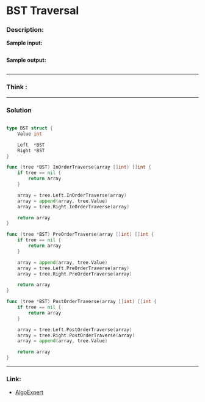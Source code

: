 # BST Traversal

### Description:  


**Sample input:**  
```

```

**Sample output:**  
```
```


---
### Think :

---
### Solution
```go

type BST struct {
	Value int

	Left  *BST
	Right *BST
}

func (tree *BST) InOrderTraverse(array []int) []int {
	if tree == nil {
		return array
	}

	array = tree.Left.InOrderTraverse(array)
	array = append(array, tree.Value)
	array = tree.Right.InOrderTraverse(array)

	return array
}

func (tree *BST) PreOrderTraverse(array []int) []int {
	if tree == nil {
		return array
	}

	array = append(array, tree.Value)
	array = tree.Left.PreOrderTraverse(array)
	array = tree.Right.PreOrderTraverse(array)

	return array
}

func (tree *BST) PostOrderTraverse(array []int) []int {
	if tree == nil {
		return array
	}

	array = tree.Left.PostOrderTraverse(array)
	array = tree.Right.PostOrderTraverse(array)
	array = append(array, tree.Value)

	return array
}
```


---

### Link:
- [AlgoExpert](https://www.algoexpert.io/questions/bst-traversal)